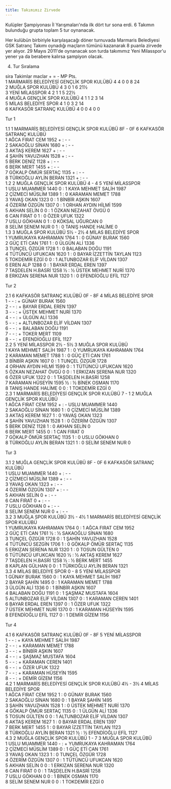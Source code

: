 ```yaml
---
title: Takımımız Zirvede
---
```


Kulüpler Şampiyonası İl Yarışmaları'nda ilk dört tur sona erdi.
6 Takımın bulunduğu grupta toplam 5 tur oynanacak.

Her kulübün birbiriyle karşılaşacağı döner turnuvada Marmaris Belediyesi GSK Satranç Takımı oynadığı maçların tümünü kazanarak 8 puanla zirvede yer alıyor. 29 Mayıs 2011'de oynanacak son turda takımımız Yeni Milasspor'u yener ya da berabere kalırsa şampiyon olacak.


4. Tur Sıralama	 	 	 	 	 	    

sira	Takimlar	maclar	+	=	-	MP	Pts.   
1	MARMARİS BELEDİYESİ GENÇLİK SPOR KULÜBÜ	4	4	0	0	8	24   
2	MUĞLA SPOR KULÜBÜ	4	3	0	1	6	21½   
3	YENİ MİLASSPOR	4	2	1	1	5	22½   
4	MUĞLA GENÇLİK SPOR KULÜBÜ	4	1	1	2	3	14   
5	MİLAS BELEDİYE SPOR	4	1	0	3	2	14   
6	KAFKASÖR SATRANÇ KULÜBÜ	4	0	0	4	0	0   


Tur 1 	 	 	 	 	    

1.1	1	MARMARİS BELEDİYESİ GENÇLİK SPOR KULÜBÜ	8F - 0F	6	KAFKASÖR SATRANÇ KULÜBÜ   
1	 	AĞCA FIRAT CEM	1952	+ : -	 	-	    
2	 	SAKAOĞLU SİNAN	1680	+ : -	 	-	    
3	 	AKTAŞ KEREM	1627	+ : -	 	-	    
4	 	ŞAHİN YAVUZHAN	1528	+ : -	 	-	    
5	 	BERK DENİZ	1128	+ : -	 	-	    
6	 	BERK MERT	1455	+ : -	 	-	    
7	 	GÖKALP ÖMÜR SERTAÇ	1135	+ : -	 	-	    
8	 	TÜRKOĞLU AYLİN BERAN	1321	+ : -	 	-	    
1.2	2	MUĞLA GENÇLİK SPOR KULÜBÜ	4 - 4	5	YENİ MİLASSPOR   
1	 	USLU MUAMMER	1440	0 : 1	 	KAYA MEHMET SALİH	1987   
2	 	ÇİZMECİ MÜSLİM	1389	1 : 0	 	KARAMAN MEMET	1788   
3	 	YAVAŞ OKAN	1323	0 : 1	 	BİNBİR AŞKIN	1607   
4	 	ÖZERİM ÖZGÜN	1307	0 : 1	 	ORHAN AYDIN HİLMİ	1599   
5	 	AKHAN SELİN	0	0 : 1	 	ÖZKAN NEZAHAT ÖVGÜ	0   
6	 	CAN FIRAT	0	1 : 0	 	ÖZER UFUK	1322   
7	 	USLU GÖKHAN	0	1 : 0	 	KÖKSAL UĞURCAN	0   
8	 	SELİM SENEM NUR	0	1 : 0	 	TANIŞ HANDE HALİME	0   
1.3	3	MUĞLA SPOR KULÜBÜ	5½ - 2½	4	MİLAS BELEDİYE SPOR   
1	 	YUMRUKAYA KAHRAMAN	1764	1 : 0	 	GÜNAY BURAK	1560   
2	 	GÜÇ ETİ CAN	1761	1 : 0	 	ÜLGÜN ALİ	1336   
3	 	TUNÇEL ÖZGÜR	1728	1 : 0	 	BALABAN DOĞU	1191   
4	 	TÜTÜNCÜ UFUKCAN	1620	1 : 0	 	BAYAR İZZETTİN TAYLAN	1123   
5	 	TOKDEMİR EZGİ	0	0 : 1	 	ALTUNBOZAR ELİF VİLDAN	1307   
6	 	EREN ALP	1288	0 : 1	 	BAYAR ERDAL EREN	1397   
7	 	TAŞDELEN H.BASRİ	1258	½ : ½	 	ÜSTEK MEHMET NURİ	1370   
8	 	ERKIZAN SERENA NUR	1320	1 : 0	 	EFENDİOĞLU EFİL	1127   


Tur 2 	 	 	 	 	    

2.1	6	KAFKASÖR SATRANÇ KULÜBÜ	0F - 8F	4	MİLAS BELEDİYE SPOR   
1	 	-	 	- : +	 	GÜNAY BURAK	1560   
2	 	-	 	- : +	 	BAYAR ERDAL EREN	1397   
3	 	-	 	- : +	 	ÜSTEK MEHMET NURİ	1370   
4	 	-	 	- : +	 	ÜLGÜN ALİ	1336   
5	 	-	 	- : +	 	ALTUNBOZAR ELİF VİLDAN	1307   
6	 	-	 	- : +	 	BALABAN DOĞU	1191   
7	 	-	 	- : +	 	TOKER MERT	1109   
8	 	-	 	- : +	 	EFENDİOĞLU EFİL	1127   
2.2	5	YENİ MİLASSPOR	2½ - 5½	3	MUĞLA SPOR KULÜBÜ   
1	 	KAYA MEHMET SALİH	1987	1 : 0	 	YUMRUKAYA KAHRAMAN	1764   
2	 	KARAMAN MEMET	1788	1 : 0	 	GÜÇ ETİ CAN	1761   
3	 	BİNBİR AŞKIN	1607	0 : 1	 	TUNÇEL ÖZGÜR	1728   
4	 	ORHAN AYDIN HİLMİ	1599	0 : 1	 	TÜTÜNCÜ UFUKCAN	1620   
5	 	ÖZKAN NEZAHAT ÖVGÜ	0	0 : 1	 	ERKIZAN SERENA NUR	1320   
6	 	ÖZER UFUK	1322	0 : 1	 	TAŞDELEN H.BASRİ	1258   
7	 	KARAMAN HÜSEYİN	1595	½ : ½	 	BİNEK OSMAN	1170   
8	 	TANIŞ HANDE HALİME	0	0 : 1	 	TOKDEMİR EZGİ	0   
2.3	1	MARMARİS BELEDİYESİ GENÇLİK SPOR KULÜBÜ	7 - 1	2	MUĞLA GENÇLİK SPOR KULÜBÜ   
1	 	AĞCA FIRAT CEM	1952	+ : -	 	USLU MUAMMER	1440   
2	 	SAKAOĞLU SİNAN	1680	1 : 0	 	ÇİZMECİ MÜSLİM	1389   
3	 	AKTAŞ KEREM	1627	1 : 0	 	YAVAŞ OKAN	1323   
4	 	ŞAHİN YAVUZHAN	1528	1 : 0	 	ÖZERİM ÖZGÜN	1307   
5	 	BERK DENİZ	1128	1 : 0	 	AKHAN SELİN	0   
6	 	BERK MERT	1455	0 : 1	 	CAN FIRAT	0   
7	 	GÖKALP ÖMÜR SERTAÇ	1135	1 : 0	 	USLU GÖKHAN	0   
8	 	TÜRKOĞLU AYLİN BERAN	1321	1 : 0	 	SELİM SENEM NUR	0   


Tur 3 	 	 	 	 	    

3.1	2	MUĞLA GENÇLİK SPOR KULÜBÜ	8F - 0F	6	KAFKASÖR SATRANÇ KULÜBÜ   
1	 	USLU MUAMMER	1440	+ : -	 	-	    
2	 	ÇİZMECİ MÜSLİM	1389	+ : -	 	-	    
3	 	YAVAŞ OKAN	1323	+ : -	 	-	    
4	 	ÖZERİM ÖZGÜN	1307	+ : -	 	-	    
5	 	AKHAN SELİN	0	+ : -	 	-	    
6	 	CAN FIRAT	0	+ : -	 	-	    
7	 	USLU GÖKHAN	0	+ : -	 	-	    
8	 	SELİM SENEM NUR	0	+ : -	 	-	    
3.2	3	MUĞLA SPOR KULÜBÜ	3½ - 4½	1	MARMARİS BELEDİYESİ GENÇLİK SPOR KULÜBÜ   
1	 	YUMRUKAYA KAHRAMAN	1764	0 : 1	 	AĞCA FIRAT CEM	1952   
2	 	GÜÇ ETİ CAN	1761	½ : ½	 	SAKAOĞLU SİNAN	1680   
3	 	TUNÇEL ÖZGÜR	1728	0 : 1	 	ŞAHİN YAVUZHAN	1528   
4	 	TÜTÜNCÜ SEZGİN	1706	1 : 0	 	GÖKALP ÖMÜR SERTAÇ	1135   
5	 	ERKIZAN SERENA NUR	1320	1 : 0	 	TOSUN GÜLTEN	0   
6	 	TÜTÜNCÜ UFUKCAN	1620	½ : ½	 	AKTAŞ KEREM	1627   
7	 	TAŞDELEN H.BASRİ	1258	½ : ½	 	BERK MERT	1455   
8	 	KAPLAN GÜLHAN	0	0 : 1	 	TÜRKOĞLU AYLİN BERAN	1321   
3.3	4	MİLAS BELEDİYE SPOR	0 - 8	5	YENİ MİLASSPOR   
1	 	GÜNAY BURAK	1560	0 : 1	 	KAYA MEHMET SALİH	1987   
2	 	BAYAR ŞAHİN	1495	0 : 1	 	KARAMAN MEMET	1788   
3	 	ÜLGÜN ALİ	1336	0 : 1	 	BİNBİR AŞKIN	1607   
4	 	BALABAN DOĞU	1191	0 : 1	 	ŞAŞMAZ MUSTAFA	1604   
5	 	ALTUNBOZAR ELİF VİLDAN	1307	0 : 1	 	KARAMAN CEREN	1401   
6	 	BAYAR ERDAL EREN	1397	0 : 1	 	ÖZER UFUK	1322   
7	 	ÜSTEK MEHMET NURİ	1370	0 : 1	 	KARAMAN HÜSEYİN	1595   
8	 	EFENDİOĞLU EFİL	1127	0 : 1	 	DEMİR GİZEM	1156   


Tur 4 	 	 	 	 	    

4.1	6	KAFKASÖR SATRANÇ KULÜBÜ	0F - 8F	5	YENİ MİLASSPOR   
1	 	-	 	- : +	 	KAYA MEHMET SALİH	1987   
2	 	-	 	- : +	 	KARAMAN MEMET	1788   
3	 	-	 	- : +	 	BİNBİR AŞKIN	1607   
4	 	-	 	- : +	 	ŞAŞMAZ MUSTAFA	1604   
5	 	-	 	- : +	 	KARAMAN CEREN	1401   
6	 	-	 	- : +	 	ÖZER UFUK	1322   
7	 	-	 	- : +	 	KARAMAN HÜSEYİN	1595   
8	 	-	 	- : +	 	DEMİR GİZEM	1156   
4.2	1	MARMARİS BELEDİYESİ GENÇLİK SPOR KULÜBÜ	4½ - 3½	4	MİLAS BELEDİYE SPOR   
1	 	AĞCA FIRAT CEM	1952	1 : 0	 	GÜNAY BURAK	1560   
2	 	SAKAOĞLU SİNAN	1680	0 : 1	 	BAYAR ŞAHİN	1495   
3	 	ŞAHİN YAVUZHAN	1528	1 : 0	 	ÜSTEK MEHMET NURİ	1370   
4	 	GÖKALP ÖMÜR SERTAÇ	1135	0 : 1	 	ÜLGÜN ALİ	1336   
5	 	TOSUN GÜLTEN	0	0 : 1	 	ALTUNBOZAR ELİF VİLDAN	1307   
6	 	AKTAŞ KEREM	1627	1 : 0	 	BAYAR ERDAL EREN	1397   
7	 	BERK MERT	1455	1 : 0	 	BAYAR İZZETTİN TAYLAN	1123   
8	 	TÜRKOĞLU AYLİN BERAN	1321	½ : ½	 	EFENDİOĞLU EFİL	1127   
4.3	2	MUĞLA GENÇLİK SPOR KULÜBÜ	1 - 7	3	MUĞLA SPOR KULÜBÜ   
1	 	USLU MUAMMER	1440	- : +	 	YUMRUKAYA KAHRAMAN	1764   
2	 	ÇİZMECİ MÜSLİM	1389	0 : 1	 	GÜÇ ETİ CAN	1761   
3	 	YAVAŞ OKAN	1323	1 : 0	 	TUNÇEL ÖZGÜR	1728   
4	 	ÖZERİM ÖZGÜN	1307	0 : 1	 	TÜTÜNCÜ UFUKCAN	1620   
5	 	AKHAN SELİN	0	0 : 1	 	ERKIZAN SERENA NUR	1320   
6	 	CAN FIRAT	0	0 : 1	 	TAŞDELEN H.BASRİ	1258   
7	 	USLU GÖKHAN	0	0 : 1	 	BİNEK OSMAN	1170   
8	 	SELİM SENEM NUR	0	0 : 1	 	TOKDEMİR EZGİ	0   
